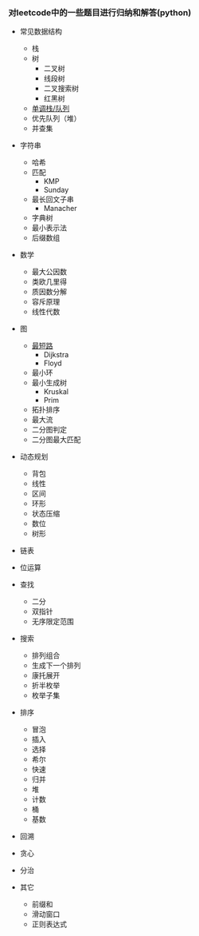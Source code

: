 ### 对leetcode中的一些题目进行归纳和解答(python)

* 常见数据结构
  * 栈
  * 树
    * 二叉树
    * 线段树
    * 二叉搜索树
    * 红黑树
  * [单调栈/队列](./数据结构/单调栈.md)
  * 优先队列（堆）
  * 并查集
* 字符串
  * 哈希
  * 匹配
    * KMP
    * Sunday
  * 最长回文子串
    * Manacher
  * 字典树
  * 最小表示法
  * 后缀数组
* 数学
  * 最大公因数
  * 类欧几里得
  * 质因数分解
  * 容斥原理
  * 线性代数
* 图
  * [最短路](./图/最短路.md)
    * Dijkstra
    * Floyd
  * 最小环
  * 最小生成树
    * Kruskal
    * Prim
  * 拓扑排序
  * 最大流
  * 二分图判定
  * 二分图最大匹配
* 动态规划
  * 背包
  * 线性
  * 区间
  * 环形
  * 状态压缩
  * 数位
  * 树形
* 链表

* 位运算
* 查找
  * 二分
  * 双指针
  * 无序限定范围

* 搜索
  * 排列组合
  * 生成下一个排列
  * 康托展开
  * 折半枚举
  * 枚举子集
* 排序
  * 冒泡
  * 插入
  * 选择
  * 希尔
  * 快速
  * 归并
  * 堆
  * 计数
  * 桶
  * 基数
* 回溯
* 贪心
* 分治
* 其它
  * 前缀和
  * 滑动窗口
  * 正则表达式

